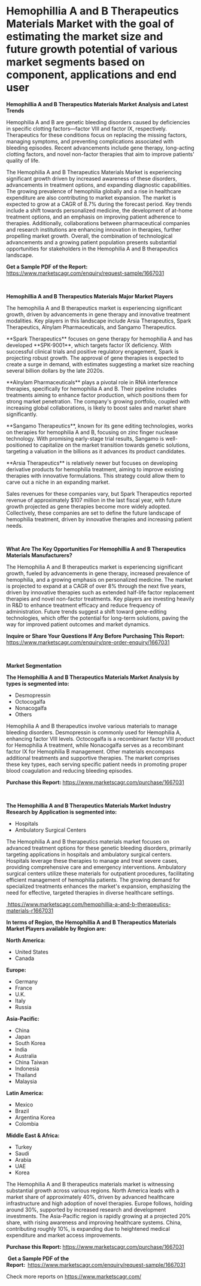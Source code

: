 <p><h1>Hemophillia A and B Therapeutics Materials Market with the goal of estimating the market size and future growth potential of various market segments based on component, applications and end user</h1></p><p><strong>Hemophillia A and B Therapeutics Materials Market Analysis and Latest Trends</strong></p>
<p><p>Hemophilia A and B are genetic bleeding disorders caused by deficiencies in specific clotting factors—factor VIII and factor IX, respectively. Therapeutics for these conditions focus on replacing the missing factors, managing symptoms, and preventing complications associated with bleeding episodes. Recent advancements include gene therapy, long-acting clotting factors, and novel non-factor therapies that aim to improve patients' quality of life.</p><p>The Hemophilia A and B Therapeutics Materials Market is experiencing significant growth driven by increased awareness of these disorders, advancements in treatment options, and expanding diagnostic capabilities. The growing prevalence of hemophilia globally and a rise in healthcare expenditure are also contributing to market expansion. The market is expected to grow at a CAGR of 8.7% during the forecast period. Key trends include a shift towards personalized medicine, the development of at-home treatment options, and an emphasis on improving patient adherence to therapies. Additionally, collaborations between pharmaceutical companies and research institutions are enhancing innovation in therapies, further propelling market growth. Overall, the combination of technological advancements and a growing patient population presents substantial opportunities for stakeholders in the Hemophilia A and B therapeutics landscape.</p></p>
<p><strong>Get a Sample PDF of the Report:&nbsp;</strong> <a href="https://www.marketscagr.com/enquiry/request-sample/1667031?utm_campaign=2948&utm_medium=2&utm_source=Github&utm_content=ia&utm_term=08032025&utm_id=hemophillia-a-and-b-therapeutics-materials">https://www.marketscagr.com/enquiry/request-sample/1667031</a></p>
<p>&nbsp;</p>
<p><strong>Hemophillia A and B Therapeutics Materials Major Market Players</strong></p>
<p><p>The hemophilia A and B therapeutics market is experiencing significant growth, driven by advancements in gene therapy and innovative treatment modalities. Key players in this landscape include Arsia Therapeutics, Spark Therapeutics, Alnylam Pharmaceuticals, and Sangamo Therapeutics.</p><p>**Spark Therapeutics** focuses on gene therapy for hemophilia A and has developed **SPK-9001**, which targets factor IX deficiency. With successful clinical trials and positive regulatory engagement, Spark is projecting robust growth. The approval of gene therapies is expected to create a surge in demand, with estimates suggesting a market size reaching several billion dollars by the late 2020s.</p><p>**Alnylam Pharmaceuticals** plays a pivotal role in RNA interference therapies, specifically for hemophilia A and B. Their pipeline includes treatments aiming to enhance factor production, which positions them for strong market penetration. The company's growing portfolio, coupled with increasing global collaborations, is likely to boost sales and market share significantly.</p><p>**Sangamo Therapeutics**, known for its gene editing technologies, works on therapies for hemophilia A and B, focusing on zinc finger nuclease technology. With promising early-stage trial results, Sangamo is well-positioned to capitalize on the market transition towards genetic solutions, targeting a valuation in the billions as it advances its product candidates.</p><p>**Arsia Therapeutics** is relatively newer but focuses on developing derivative products for hemophilia treatment, aiming to improve existing therapies with innovative formulations. This strategy could allow them to carve out a niche in an expanding market.</p><p>Sales revenues for these companies vary, but Spark Therapeutics reported revenue of approximately $107 million in the last fiscal year, with future growth projected as gene therapies become more widely adopted. Collectively, these companies are set to define the future landscape of hemophilia treatment, driven by innovative therapies and increasing patient needs.</p></p>
<p>&nbsp;</p>
<p><strong>What Are The Key Opportunities For Hemophillia A and B Therapeutics Materials Manufacturers?</strong></p>
<p><p>The Hemophilia A and B therapeutics market is experiencing significant growth, fueled by advancements in gene therapy, increased prevalence of hemophilia, and a growing emphasis on personalized medicine. The market is projected to expand at a CAGR of over 8% through the next five years, driven by innovative therapies such as extended half-life factor replacement therapies and novel non-factor treatments. Key players are investing heavily in R&D to enhance treatment efficacy and reduce frequency of administration. Future trends suggest a shift toward gene-editing technologies, which offer the potential for long-term solutions, paving the way for improved patient outcomes and market dynamics.</p></p>
<p><strong>Inquire or Share Your Questions If Any Before Purchasing This Report:</strong> <a href="https://www.marketscagr.com/enquiry/pre-order-enquiry/1667031?utm_campaign=2948&utm_medium=2&utm_source=Github&utm_content=ia&utm_term=08032025&utm_id=hemophillia-a-and-b-therapeutics-materials">https://www.marketscagr.com/enquiry/pre-order-enquiry/1667031</a></p>
<p>&nbsp;</p>
<p><strong>Market Segmentation</strong></p>
<p><strong>The Hemophillia A and B Therapeutics Materials Market Analysis by types is segmented into:</strong></p>
<p><ul><li>Desmopressin</li><li>Octocogalfa</li><li>Nonacogalfa</li><li>Others</li></ul></p>
<p><p>Hemophilia A and B therapeutics involve various materials to manage bleeding disorders. Desmopressin is commonly used for Hemophilia A, enhancing factor VIII levels. Octocogalfa is a recombinant factor VIII product for Hemophilia A treatment, while Nonacogalfa serves as a recombinant factor IX for Hemophilia B management. Other materials encompass additional treatments and supportive therapies. The market comprises these key types, each serving specific patient needs in promoting proper blood coagulation and reducing bleeding episodes.</p></p>
<p><strong>Purchase this Report:&nbsp;</strong><a href="https://www.marketscagr.com/purchase/1667031?utm_campaign=2948&utm_medium=2&utm_source=Github&utm_content=ia&utm_term=08032025&utm_id=hemophillia-a-and-b-therapeutics-materials">https://www.marketscagr.com/purchase/1667031</a></p>
<p>&nbsp;</p>
<p><strong>The Hemophillia A and B Therapeutics Materials Market Industry Research by Application is segmented into:</strong></p>
<p><ul><li>Hospitals</li><li>Ambulatory Surgical Centers</li></ul></p>
<p><p>The Hemophilia A and B therapeutics materials market focuses on advanced treatment options for these genetic bleeding disorders, primarily targeting applications in hospitals and ambulatory surgical centers. Hospitals leverage these therapies to manage and treat severe cases, providing comprehensive care and emergency interventions. Ambulatory surgical centers utilize these materials for outpatient procedures, facilitating efficient management of hemophilia patients. The growing demand for specialized treatments enhances the market's expansion, emphasizing the need for effective, targeted therapies in diverse healthcare settings.</p></p>
<p><a href="https://www.marketscagr.com/hemophillia-a-and-b-therapeutics-materials-r1667031?utm_campaign=2948&utm_medium=2&utm_source=Github&utm_content=ia&utm_term=08032025&utm_id=hemophillia-a-and-b-therapeutics-materials">&nbsp;https://www.marketscagr.com/hemophillia-a-and-b-therapeutics-materials-r1667031</a></p>
<p><strong>In terms of Region, the Hemophillia A and B Therapeutics Materials Market Players available by Region are:</strong></p>
<p>
    <p> <strong> North America: </strong>
        <ul>
            <li>United States</li>
            <li>Canada</li>
        </ul>
        </p> 
    <p> <strong> Europe: </strong>
        <ul>
            <li>Germany</li>
            <li>France</li>
            <li>U.K.</li>
            <li>Italy</li>
            <li>Russia</li>
        </ul>
        </p> 
    <p> <strong> Asia-Pacific: </strong>
        <ul>
            <li>China</li>
            <li>Japan</li>
            <li>South Korea</li>
            <li>India</li>
            <li>Australia</li>
            <li>China Taiwan</li>
            <li>Indonesia</li>
            <li>Thailand</li>
            <li>Malaysia</li>
        </ul>
        </p> 
    <p> <strong> Latin America: </strong>
        <ul>
            <li>Mexico</li>
            <li>Brazil</li>
            <li>Argentina Korea</li>
            <li>Colombia</li>
        </ul>
        </p> 
    <p> <strong> Middle East & Africa: </strong>
        <ul>
            <li>Turkey</li>
            <li>Saudi</li>
            <li>Arabia</li>
            <li>UAE</li>
            <li>Korea</li>
        </ul>
    </p>
    </p>
<p><p>The Hemophilia A and B therapeutics materials market is witnessing substantial growth across various regions. North America leads with a market share of approximately 40%, driven by advanced healthcare infrastructure and high adoption of novel therapies. Europe follows, holding around 30%, supported by increased research and development investments. The Asia-Pacific region is rapidly growing at a projected 20% share, with rising awareness and improving healthcare systems. China, contributing roughly 10%, is expanding due to heightened medical expenditure and market access improvements. </p></p>
<p><strong>Purchase this Report: </strong><a href="https://www.marketscagr.com/purchase/1667031?utm_campaign=2948&utm_medium=2&utm_source=Github&utm_content=ia&utm_term=08032025&utm_id=hemophillia-a-and-b-therapeutics-materials">https://www.marketscagr.com/purchase/1667031</a></p>
<p>&nbsp;<strong>Get a Sample PDF of the Report:&nbsp;&nbsp;</strong><a href="https://www.marketscagr.com/enquiry/request-sample/1667031?utm_campaign=2948&utm_medium=2&utm_source=Github&utm_content=ia&utm_term=08032025&utm_id=hemophillia-a-and-b-therapeutics-materials">https://www.marketscagr.com/enquiry/request-sample/1667031</a></p>
<p><strong></strong></p>
<p>Check more reports on <a href="https://www.marketscagr.com/?utm_campaign=2948&utm_medium=2&utm_source=Github&utm_content=ia&utm_term=08032025&utm_id=hemophillia-a-and-b-therapeutics-materials">https://www.marketscagr.com/</a></p>
